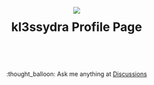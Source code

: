 <p align="center">
  <img src="https://giffiles.alphacoders.com/121/12161.gif">
  <h1 align="center" style="padding-top:0px; margin-top: 0px; ">kl3ssydra Profile Page</h1> 
</p>
<br>
<br>
<br>

<p align="center">
  :thought_balloon: Ask me anything at <a href="https://github.com/kl3ssydra/kl3ssydra/discussions/new">Discussions</a>
</p>
</p>
<br>

 
